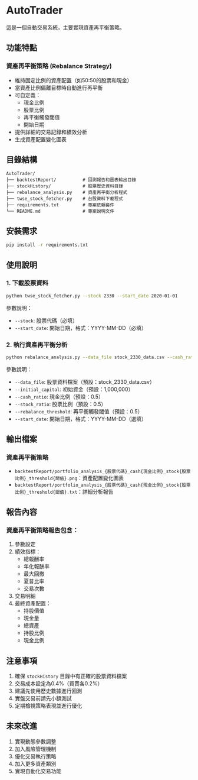 # AutoTrader

這是一個自動交易系統，主要實現資產再平衡策略。

## 功能特點

### 資產再平衡策略 (Rebalance Strategy)
- 維持固定比例的資產配置（如50:50的股票和現金）
- 當資產比例偏離目標時自動進行再平衡
- 可自定義：
  - 現金比例
  - 股票比例
  - 再平衡觸發閾值
  - 開始日期
- 提供詳細的交易記錄和績效分析
- 生成資產配置變化圖表

## 目錄結構

```
AutoTrader/
├── backtestReport/          # 回測報告和圖表輸出目錄
├── stockHistory/            # 股票歷史資料目錄
├── rebalance_analysis.py    # 資產再平衡分析程式
├── twse_stock_fetcher.py    # 台股資料下載程式
├── requirements.txt         # 專案依賴套件
└── README.md                # 專案說明文件
```

## 安裝需求

```bash
pip install -r requirements.txt
```

## 使用說明

### 1. 下載股票資料

```bash
python twse_stock_fetcher.py --stock 2330 --start_date 2020-01-01 
```

參數說明：
- `--stock`: 股票代碼（必填）
- `--start_date`: 開始日期，格式：YYYY-MM-DD（必填）

### 2. 執行資產再平衡分析

```bash
python rebalance_analysis.py --data_file stock_2330_data.csv --cash_ratio 0.5 --stock_ratio 0.5 --rebalance_threshold 0.5
```

參數說明：
- `--data_file`: 股票資料檔案（預設：stock_2330_data.csv）
- `--initial_capital`: 初始資金（預設：1,000,000）
- `--cash_ratio`: 現金比例（預設：0.5）
- `--stock_ratio`: 股票比例（預設：0.5）
- `--rebalance_threshold`: 再平衡觸發閾值（預設：0.5）
- `--start_date`: 開始日期，格式：YYYY-MM-DD（選填）

## 輸出檔案

### 資產再平衡策略
- `backtestReport/portfolio_analysis_{股票代碼}_cash{現金比例}_stock{股票比例}_threshold{閾值}.png`：資產配置變化圖表
- `backtestReport/portfolio_analysis_{股票代碼}_cash{現金比例}_stock{股票比例}_threshold{閾值}.txt`：詳細分析報告

## 報告內容

### 資產再平衡策略報告包含：
1. 參數設定
2. 績效指標：
   - 總報酬率
   - 年化報酬率
   - 最大回撤
   - 夏普比率
   - 交易次數
3. 交易明細
4. 最終資產配置：
   - 持股價值
   - 現金量
   - 總資產
   - 持股比例
   - 現金比例

## 注意事項

1. 確保 `stockHistory` 目錄中有正確的股票資料檔案
2. 交易成本設定為0.4%（買賣各0.2%）
3. 建議先使用歷史數據進行回測
4. 實盤交易前請先小額測試
5. 定期檢視策略表現並進行優化

## 未來改進

1. 實現動態參數調整
2. 加入風險管理機制
3. 優化交易執行策略
4. 加入更多資產類別
5. 實現自動化交易功能